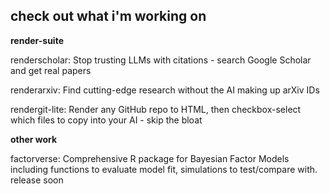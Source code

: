 ## check out what i'm working on

**render-suite**

renderscholar: Stop trusting LLMs with citations - search Google Scholar and get real papers

renderarxiv: Find cutting-edge research without the AI making up arXiv IDs

rendergit-lite: Render any GitHub repo to HTML, then checkbox-select which files to copy into your AI - skip the bloat

**other work**

factorverse: Comprehensive R package for Bayesian Factor Models including functions to evaluate model fit, simulations to test/compare with. release soon
